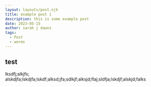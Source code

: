 ```yaml
---
layout: layouts/post.njk
title: example post 1
description: this is some example post
date: 2023-05-15
author: sarah j dawns
tags:
  - Post
  - worms
---
```


## test

lksdfj;alkjfs; alskdjfa;lskdjfa;lskdf;alksd;jfa;sdlkjf;alksjd;flaj;sldfja;lskdjf;alskjd;falks
